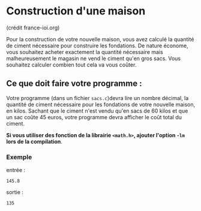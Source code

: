 # Construction d'une maison
(crédit france-ioi.org)

Pour la construction de votre nouvelle maison, vous avez calculé la quantité de ciment nécessaire pour construire les fondations. De nature économe, vous souhaitez acheter exactement la quantité nécessaire mais malheureusement le magasin ne vend le ciment qu'en gros sacs. Vous souhaitez calculer combien tout cela va vous coûter.

## Ce que doit faire votre programme :

Votre programme (dans un fichier `sacs.c`)devra lire un nombre décimal, la quantité de ciment nécessaire pour les fondations de votre nouvelle maison, en kilos. Sachant que le ciment n'est vendu qu'en sacs de 60 kilos et que un sac coûte 45 euros, votre programme devra afficher le coût total du ciment.

**Si vous utiliser des fonction de la librairie `<math.h>`, ajouter l'option `-lm` lors de la compilation**.

### Exemple

entrée :
```
145.8
```
sortie :
```
135
```
